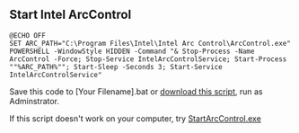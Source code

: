 ## Start Intel ArcControl

```batchfile
@ECHO OFF
SET ARC_PATH="C:\Program Files\Intel\Intel Arc Control\ArcControl.exe"
POWERSHELL -WindowStyle HIDDEN -Command "& Stop-Process -Name ArcControl -Force; Stop-Service IntelArcControlService; Start-Process ""%ARC_PATH%""; Start-Sleep -Seconds 3; Start-Service IntelArcControlService"
```

Save this code to [Your Filename].bat or [download this script](https://raw.githubusercontent.com/iamverycute/StartArcControl/master/StartIntelArcV2.bat), run as Adminstrator.

If this script doesn't work on your computer, try [StartArcControl.exe](https://github.com/iamverycute/StartArcControl/releases)
